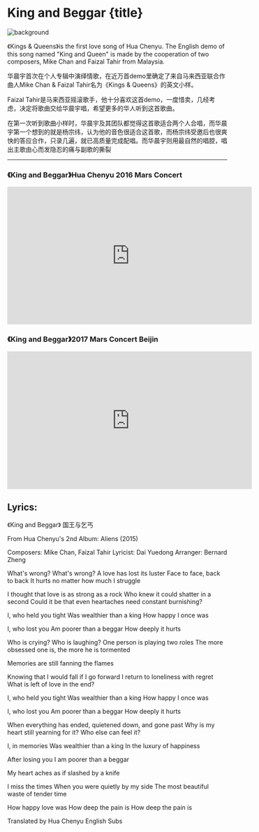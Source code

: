 # King and Beggar {title}
![background](https://s1.ax1x.com/2020/06/22/N8ftfg.png)

《Kings & Queens》is the first love song of Hua Chenyu. The English demo of this song named "King and Queen" is made by the cooperation of two composers, Mike Chan and Faizal Tahir from Malaysia.

华晨宇首次在个人专辑中演绎情歌，在近万首demo里确定了来自马来西亚联合作曲人Mike Chan & Faizal Tahir名为《Kings & Queens》的英文小样。

Faizal Tahir是马来西亚摇滚歌手，他十分喜欢这首demo，一度惜卖，几经考虑，决定将歌曲交给华晨宇唱，希望更多的华人听到这首歌曲。

在第一次听到歌曲小样时，华晨宇及其团队都觉得这首歌适合两个人合唱，而华晨宇第一个想到的就是杨宗纬，认为他的音色很适合这首歌，而杨宗纬受邀后也很爽快的答应合作，只录几遍，就已高质量完成配唱。而华晨宇则用最自然的唱腔，唱出主歌由心而发隐忍的痛与副歌的撕裂

---------------------------------

### 《King and Beggar》Hua Chenyu 2016 Mars Concert

<iframe width="560" height="315" src="https://www.youtube.com/embed/kzpPWMUEMXw" frameborder="0" allow="accelerometer; autoplay; encrypted-media; gyroscope; picture-in-picture" allowfullscreen></iframe>

### 《King and Beggar》2017 Mars Concert Beijin

<iframe width="560" height="315" src="https://www.youtube.com/embed/8rpG62amQO8" frameborder="0" allow="accelerometer; autoplay; encrypted-media; gyroscope; picture-in-picture" allowfullscreen></iframe>

## Lyrics:
<div class="box">
《King and Beggar》
   国王与乞丐

From Hua Chenyu's 2nd Album: Aliens (2015)

Composers: Mike Chan, Faizal Tahir
Lyricist: Dai Yuedong
Arranger: Bernard Zheng

What's wrong? What's wrong?
A love has lost its luster
Face to face, back to back
It hurts no matter how much I struggle

I thought that love is as strong as a rock
Who knew it could shatter in a second
Could it be that even heartaches need constant burnishing?

I, who held you tight
Was wealthier than a king
How happy I once was

I, who lost you
Am poorer than a beggar
How deeply it hurts

Who is crying? Who is laughing?
One person is playing two roles
The more obsessed one is,
the more he is tormented

Memories are still fanning the flames

Knowing that I would fall if I go forward
I return to loneliness with regret
What is left of love in the end?

I, who held you tight
Was wealthier than a king
How happy I once was

I, who lost you
Am poorer than a beggar
How deeply it hurts

When everything has ended,
quietened down, and gone past
Why is my heart still yearning for it?
Who else can feel it?

I, in memories
Was wealthier than a king
In the luxury of happiness

After losing you
I am poorer than a beggar

My heart aches as if slashed by a knife

I miss the times
When you were quietly by my side
The most beautiful waste of tender time

How happy love was
How deep the pain is
How deep the pain is

Translated by Hua Chenyu English Subs
</div>